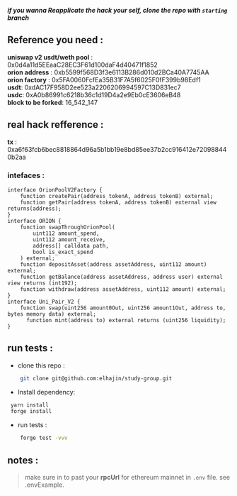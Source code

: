 **_if you wanna Reapplicate the hack your self, clone the repo with `starting` branch_**
## Reference you need :

**uniswap v2 usdt/weth pool** : 0x0d4a11d5EEaaC28EC3F61d100daF4d40471f1852 </br>
**orion address** : 0xb5599f568D3f3e6113B286d010d2BCa40A7745AA</br>
**orion factory** : 0x5FA0060FcfEa35B31F7A5f6025F0fF399b98Edf1</br>
**usdt**: 0xdAC17F958D2ee523a2206206994597C13D831ec7</br>
**usdc**: 0xA0b86991c6218b36c1d19D4a2e9Eb0cE3606eB48</br>
**block to be forked**: 16_542_147</br>

## real hack refference :

**tx** : 0xa6f63fcb6bec8818864d96a5b1bb19e8bd85ee37b2cc916412e720988440b2aa

### intefaces :

```solidity
interface OrionPoolV2Factory {
    function createPair(address tokenA, address tokenB) external;
    function getPair(address tokenA, address tokenB) external view returns(address);
}
interface ORION {
    function swapThroughOrionPool(
        uint112 amount_spend,
        uint112 amount_receive,
        address[] calldata path,
        bool is_exact_spend
    ) external;
    function depositAsset(address assetAddress, uint112 amount) external;
    function getBalance(address assetAddress, address user) external view returns (int192);
    function withdraw(address assetAddress, uint112 amount) external;
}
interface Uni_Pair_V2 {
    function swap(uint256 amount0Out, uint256 amount1Out, address to, bytes memory data) external;
      function mint(address to) external returns (uint256 liquidity);
}
```

## run tests :

- clone this repo :

```sh
    git clone git@github.com:elhajin/study-group.git
```

- Install dependency:

```sh
 yarn install
 forge install
```

- run tests :

```sh
    forge test -vvv
```

## notes :

> make sure in to past your **rpcUrl** for ethereum mainnet in `.env` file. see .envExample.
